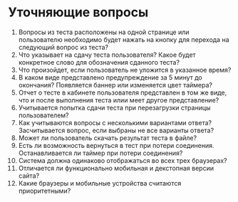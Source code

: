 # Уточняющие вопросы

1. Вопросы из теста расположены на одной странице или пользователю необходимо будет нажать на кнопку для перехода на следующий вопрос из теста? 
2. Что указывает на сдачу теста пользователя? Какое будет конкретное слово для обозначения сданного теста?
3. Что произойдет, если пользователь не уложится в указанное время?
4. В каком виде представлено предупреждение за 5 минут до окончания? Появляется баннер или изменяется цвет таймера?
5. Отчет о тесте в кабинете пользователя представлен в том же виде, что и после выполнения теста илии меет другое представление?
6. Учитывается попытка сдачи теста при перезагрузки страницы пользователем? 
7. Как учитываются вопросы с несколькими вариантами ответа? Засчитывается вопрос, если выбраны не все варианты ответа? 
8. Может ли пользователь скачать результат теста в файле? 
9. Есть ли возможность вернуться в тест при потери соединения. Останавливается ли таймер при потери соединения? 
10. Система должна одинаково отображаться во всех трех браузерах?
11. Отличается ли функционально мобильная и декстопная версии сайта?
12. Какие браузеры и мобильные устройства считаются приоритетными? 
